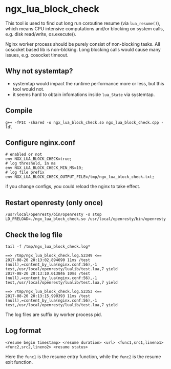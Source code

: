 # ngx_lua_block_check

This tool is used to find out long run coroutine resume (via `lua_resume()`),
which means CPU intensive computations and/or blocking on system calls, e.g. disk read/write, os.execute().

Nginx worker process should be purely consist of non-blocking tasks. All cosocket based lib is non-blcking.
Long blocking calls would cause many issues, e.g. cosocket timeout.

## Why not systemtap?

* systemtap would impact the runtime performance more or less, but this tool would not.
* it seems hard to obtain infomations inside `lua_State` via systemtap.

## Compile

```
g++ -fPIC -shared -o ngx_lua_block_check.so ngx_lua_block_check.cpp -ldl
```

## Configure nginx.conf

```
# enabled or not
env NGX_LUA_BLOCK_CHECK=true;
# log threshold, in ms
env NGX_LUA_BLOCK_CHECK_MIN_MS=10;
# log file prefix
env NGX_LUA_BLOCK_CHECK_OUTPUT_FILE=/tmp/ngx_lua_block_check.txt;
```

if you change configs, you could reload the nginx to take effect.

## Restart openresty (only once)

```
/usr/local/openresty/bin/openresty -s stop
LD_PRELOAD=./ngx_lua_block_check.so /usr/local/openresty/bin/openresty
```

## Check the log file

```
tail -f /tmp/ngx_lua_block_check.log*
```

```
==> /tmp/ngx_lua_block_check.log.52349 <==
2017-08-20 20:13:02.894690 11ms /test (null),=content_by_lua(nginx.conf:56),-1 test,/usr/local/openresty/lualib/test.lua,7 yield
2017-08-20 20:13:10.013846 10ms /test (null),=content_by_lua(nginx.conf:56),-1 test,/usr/local/openresty/lualib/test.lua,7 yield

==> /tmp/ngx_lua_block_check.log.52353 <==
2017-08-20 20:13:15.990393 11ms /test (null),=content_by_lua(nginx.conf:56),-1 test,/usr/local/openresty/lualib/test.lua,7 yield
```

The log files are suffix by worker process pid.

## Log format

```
<resume begin timestamp> <resume duration> <url> <func1,src1,lineno1> <func2,src2,lineno2> <resume status>
```

Here the `func1` is the resume entry function, while the `func2` is the resume exit function.

